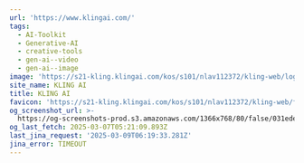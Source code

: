 ```yaml
---
url: 'https://www.klingai.com/'
tags:
  - AI-Toolkit
  - Generative-AI
  - creative-tools
  - gen-ai--video
  - gen-ai--image
image: 'https://s21-kling.klingai.com/kos/s101/nlav112372/kling-web/logo-180x180.png'
site_name: KLING AI
title: KLING AI
favicon: 'https://s21-kling.klingai.com/kos/s101/nlav112372/kling-web/favicon.ico'
og_screenshot_url: >-
  https://og-screenshots-prod.s3.amazonaws.com/1366x768/80/false/031ede4e043b47e970e244a088d9c1f6846241652186a15da74a417731da9ef4.jpeg
og_last_fetch: 2025-03-07T05:21:09.893Z
last_jina_request: '2025-03-09T06:19:33.281Z'
jina_error: TIMEOUT
---
```


